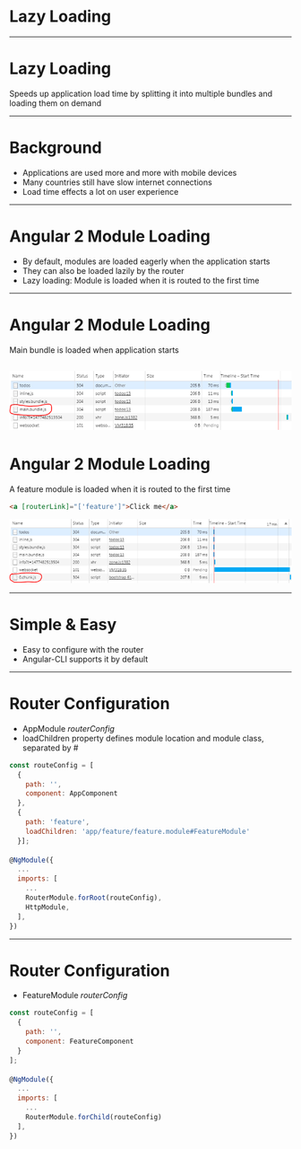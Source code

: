 # Lazy Loading

---
# Lazy Loading
Speeds up application load time by splitting it into multiple bundles and loading them on demand

---
# Background
- Applications are used more and more with mobile devices
- Many countries still have slow internet connections
- Load time effects a lot on user experience

---
# Angular 2 Module Loading
- By default, modules are loaded eagerly when the application starts
- They can also be loaded lazily by the router
- Lazy loading: Module is loaded when it is routed to the first time

---
# Angular 2 Module Loading
Main bundle is loaded when application starts

![Main Module](angular2-other-topics/lazy-loading/main.PNG)
---

# Angular 2 Module Loading
A feature module is loaded when it is routed to the first time
```html
<a [routerLink]="['feature']">Click me</a>
```
![Lazy Loaded Module](angular2-other-topics/lazy-loading/chunk.PNG)

---
# Simple & Easy
- Easy to configure with the router
- Angular-CLI supports it by default

---
# Router Configuration
- AppModule _routerConfig_
- loadChildren property defines module location and module class, separated by #

```javascript
const routeConfig = [
  {
    path: '',
    component: AppComponent
  },
  {
    path: 'feature',
    loadChildren: 'app/feature/feature.module#FeatureModule'
  }];

@NgModule({
  ...
  imports: [
    ...
    RouterModule.forRoot(routeConfig),
    HttpModule,
  ],
})
```

---
# Router Configuration
- FeatureModule _routerConfig_

```javascript
const routeConfig = [
  {
    path: '',
    component: FeatureComponent
  }
];

@NgModule({
  ...
  imports: [
    ...
    RouterModule.forChild(routeConfig)
  ],
})
```
